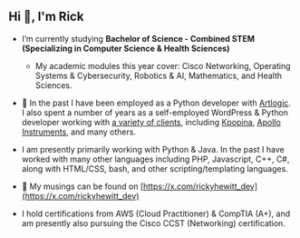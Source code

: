 <h2>Hi 👋, I'm Rick</h2>

- I’m currently studying **Bachelor of Science - Combined STEM (Specializing in Computer Science & Health Sciences)**
    - My academic modules this year cover: Cisco Networking, Operating Systems & Cybersecurity, Robotics & AI, Mathematics, and Health Sciences.

- 💼 In the past I have been employed as a Python developer with [Artlogic](https://artlogic.net). I also spent a number of years as a self-employed WordPress & Python developer working with [a variety of clients](https://rickyhewitt.dev/portfolio), including [Kpopina](https://x.com/kpopinarab), [Apollo Instruments](https://apollo-instruments.com), and many others.

- I am presently primarily working with Python & Java. In the past I have worked with many other languages including PHP, Javascript, C++, C#, along with HTML/CSS, bash, and other scripting/templating languages.

- 📝 My musings can be found on [https://x.com/rickyhewitt_dev](https://x.com/rickyhewitt_dev)

- I hold certifications from AWS (Cloud Practitioner) & CompTIA (A+), and am presently also pursuing the Cisco CCST (Networking) certification.
